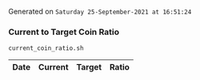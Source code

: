 Generated on `Saturday 25-September-2021 at 16:51:24`

### Current to Target Coin Ratio
`current_coin_ratio.sh`

Date|Current|Target|Ratio
---|---|---|---
